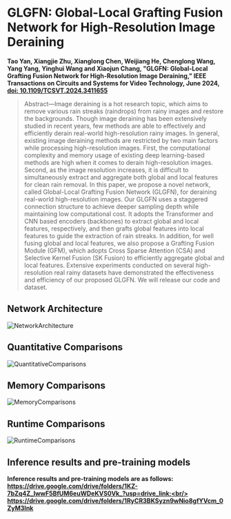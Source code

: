 # GLGFN: Global-Local Grafting Fusion Network for High-Resolution Image Deraining
**Tao Yan, Xiangjie Zhu, Xianglong Chen, Weijiang He, Chenglong Wang, Yang Yang, Yinghui Wang and Xiaojun Chang, "GLGFN: Global-Local Grafting Fusion Network for High-Resolution Image Deraining," IEEE Transactions on Circuits and Systems for Video Technology, June 2024, <a href="https://ieeexplore.ieee.org/document/10552302/">doi: 10.1109/TCSVT.2024.3411655</a>**

> Abstract—Image deraining is a hot research topic, which aims to remove various rain streaks (raindrops) from rainy images and restore the backgrounds. Though image deraining has been extensively studied in recent years, few methods are able to effectively and efficiently derain real-world high-resolution rainy images. In general, existing image deraining methods are restricted by two main factors while processing high-resolution images. First, the computational complexity and memory usage of existing deep learning-based methods are high when it comes to derain high-resolution images. Second, as the image resolution increases, it is difficult to simultaneously extract and aggregate both global and local features for clean rain removal. In this paper, we propose a novel network, called Global-Local Grafting Fusion Network (GLGFN), for deraining real-world high-resolution images. Our GLGFN uses a staggered connection structure to achieve deeper sampling depth while maintaining low computational cost. It adopts the Transformer and CNN based encoders (backbones) to extract global and local features, respectively, and then grafts global features into local features to guide the extraction of rain streaks. In addition, for well fusing global and local features, we also propose a Grafting Fusion Module (GFM), which adopts Cross Sparse Attention (CSA) and Selective Kernel Fusion (SK Fusion) to efficiently aggregate global and local features. Extensive experiments conducted on several high-resolution real rainy datasets have demonstrated the effectiveness and efficiency of our proposed GLGFN. We will release our code and dataset.


## Network Architecture
![NetworkArchitecture](https://github.com/YT3DVision/GLGFN/blob/main/images/NetworkArchitecture.png)
## Quantitative Comparisons
![QuantitativeComparisons](https://github.com/YT3DVision/GLGFN/blob/main/images/QuantitativeComparisons.png)
## Memory Comparisons
![MemoryComparisons](https://github.com/YT3DVision/GLGFN/blob/main/images/MemoryComparisons.png)
## Runtime Comparisons
![RuntimeComparisons](https://github.com/YT3DVision/GLGFN/blob/main/images/RuntimeComparisons.png)
## Inference results and pre-training models
**Inference results and pre-training models are as follows: https://drive.google.com/drive/folders/1KZ-7bZq4Z_IwwF5BfUM6euWDeKVS0Vk_?usp=drive_link;<br/> https://drive.google.com/drive/folders/1RyCR3BKSyzn9wNio8gfYVcm_0ZyM3lnk**
